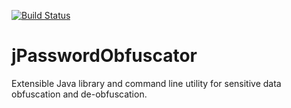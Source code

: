 [![Build Status](https://travis-ci.org/zmarko/jPasswordObfuscator.svg)](https://travis-ci.org/zmarko/jPasswordObfuscator)

# jPasswordObfuscator
Extensible Java library and command line utility for sensitive data obfuscation and de-obfuscation.
